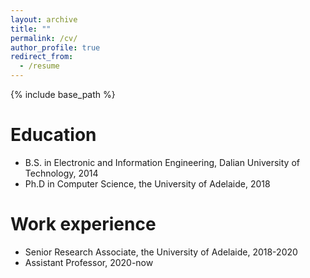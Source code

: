```yaml
---
layout: archive
title: ""
permalink: /cv/
author_profile: true
redirect_from:
  - /resume
---
```


{% include base_path %}

Education
======
* B.S. in Electronic and Information Engineering, Dalian University of Technology, 2014
* Ph.D in Computer Science, the University of Adelaide, 2018 

Work experience
======
* Senior Research Associate, the University of Adelaide, 2018-2020
* Assistant Professor, 2020-now

  